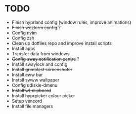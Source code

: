 # TODO

- Finish hyprland config (window rules, improve animations)
- ~~Finish wezterm config~~ ?
- Config nvim
- Config zsh
- Clean up dotfiles repo and improve install scripts
- Install apps
- Transfer data from windows
- ~~Config sway notification centre~~ ?
- Install swaylock and config
- ~~Install grimblast screenshoter~~
- Install eww bar
- Install swww wallpaper
- Config udiskie-dmenu
- ~~Install wl-clipboard~~
- Install hyprpicker colour picker
- Setup vencord
- Install file managers

